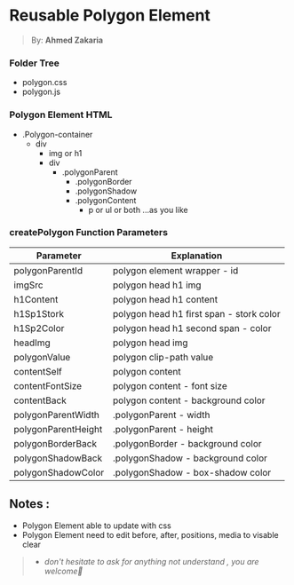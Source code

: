 # <h1> Reusable Polygon Element </h1>

> By: **Ahmed Zakaria**

### Folder Tree
* polygon.css
* polygon.js

### Polygon Element HTML
 * .Polygon-container
   * div
     * img or h1
     * div
       * .polygonParent
         * .polygonBorder
         * .polygonShadow
         * .polygonContent
           * p or ul or both ...as you like 

### createPolygon Function Parameters
Parameter              | Explanation
-------------          | -------------
polygonParentId        | polygon element wrapper - id 
imgSrc                 | polygon head h1 img
h1Content              | polygon head h1 content
h1Sp1Stork             | polygon head h1 first span - stork color
h1Sp2Color             | polygon head h1 second span - color
headImg                | polygon head img
polygonValue           | polygon clip-path value
contentSelf            | polygon content
contentFontSize        | polygon content - font size
contentBack            | polygon content - background color
polygonParentWidth     | .polygonParent - width
polygonParentHeight    | .polygonParent - height
polygonBorderBack      | .polygonBorder - background color
polygonShadowBack      | .polygonShadow - background color
polygonShadowColor     | .polygonShadow - box-shadow color

## Notes :
 - Polygon Element able to update with css
 - Polygon Element need to edit before, after, positions, media to visable clear

> - *don't hesitate to ask for anything not understand , you are welcome🙂*
